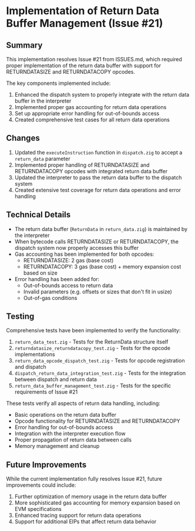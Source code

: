 # Implementation of Return Data Buffer Management (Issue #21)

## Summary

This implementation resolves Issue #21 from ISSUES.md, which required proper implementation of the return data buffer with support for RETURNDATASIZE and RETURNDATACOPY opcodes.

The key components implemented include:

1. Enhanced the dispatch system to properly integrate with the return data buffer in the interpreter
2. Implemented proper gas accounting for return data operations
3. Set up appropriate error handling for out-of-bounds access
4. Created comprehensive test cases for all return data operations

## Changes

1. Updated the `executeInstruction` function in `dispatch.zig` to accept a `return_data` parameter
2. Implemented proper handling of RETURNDATASIZE and RETURNDATACOPY opcodes with integrated return data buffer
3. Updated the interpreter to pass the return data buffer to the dispatch system
4. Created extensive test coverage for return data operations and error handling

## Technical Details

- The return data buffer (`ReturnData` in `return_data.zig`) is maintained by the interpreter
- When bytecode calls RETURNDATASIZE or RETURNDATACOPY, the dispatch system now properly accesses this buffer
- Gas accounting has been implemented for both opcodes:
  - RETURNDATASIZE: 2 gas (base cost)
  - RETURNDATACOPY: 3 gas (base cost) + memory expansion cost based on size
- Error handling has been added for:
  - Out-of-bounds access to return data
  - Invalid parameters (e.g. offsets or sizes that don't fit in usize)
  - Out-of-gas conditions

## Testing

Comprehensive tests have been implemented to verify the functionality:

1. `return_data_test.zig` - Tests for the ReturnData structure itself
2. `returndatasize_returndatacopy_test.zig` - Tests for the opcode implementations
3. `return_data_opcode_dispatch_test.zig` - Tests for opcode registration and dispatch
4. `dispatch_return_data_integration_test.zig` - Tests for the integration between dispatch and return data
5. `return_data_buffer_management_test.zig` - Tests for the specific requirements of Issue #21

These tests verify all aspects of return data handling, including:
- Basic operations on the return data buffer
- Opcode functionality for RETURNDATASIZE and RETURNDATACOPY
- Error handling for out-of-bounds access
- Integration with the interpreter execution flow
- Proper propagation of return data between calls
- Memory management and cleanup

## Future Improvements

While the current implementation fully resolves Issue #21, future improvements could include:

1. Further optimization of memory usage in the return data buffer
2. More sophisticated gas accounting for memory expansion based on EVM specifications
3. Enhanced tracing support for return data operations
4. Support for additional EIPs that affect return data behavior